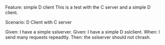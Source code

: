 Feature: simple D client
This is a test with the C server and a simple D client.

Scenario: D Client with C server

Given: I have a simple sslserver.
Given: I have a simple D sslclient.
When: I send many requests repeadtly.
Then: the sslserver should not chrash.
